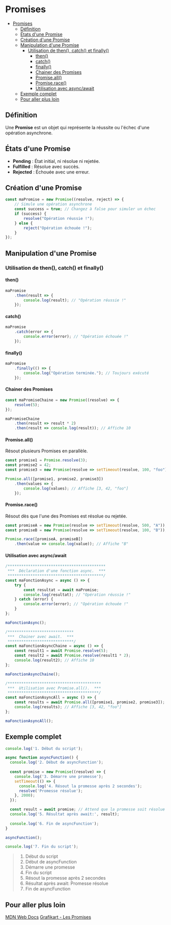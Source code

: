 # Promises

<!-- TOC -->
* [Promises](#promises)
  * [Définition](#définition)
  * [États d'une Promise](#états-dune-promise)
  * [Création d'une Promise](#création-dune-promise)
  * [Manipulation d'une Promise](#manipulation-dune-promise)
    * [Utilisation de then(), catch() et finally()](#utilisation-de-then-catch-et-finally)
      * [then()](#then)
      * [catch()](#catch)
      * [finally()](#finally)
      * [Chainer des Promises](#chainer-des-promises)
      * [Promise.all()](#promiseall)
      * [Promise.race()](#promiserace)
      * [Utilisation avec async/await](#utilisation-avec-asyncawait)
  * [Exemple complet](#exemple-complet)
  * [Pour aller plus loin](#pour-aller-plus-loin)
<!-- TOC -->

## Définition

Une **Promise** est un objet qui représente la réussite ou l'échec d'une opération asynchrone.

## États d'une Promise

- **Pending** : État initial, ni résolue ni rejetée.
- **Fulfilled** : Résolue avec succès.
- **Rejected** : Échouée avec une erreur.

## Création d'une Promise

```javascript
const maPromise = new Promise((resolve, reject) => {
    // Simule une opération asynchrone
    const success = true; // Changez à false pour simuler un échec
    if (success) {
        resolve("Opération réussie !");
    } else {
        reject("Opération échouée !");
    }
});
```

## Manipulation d'une Promise

### Utilisation de then(), catch() et finally()

#### then()

```javascript
maPromise
    .then(result => {
        console.log(result); // "Opération réussie !"
    });
```

#### catch()

```javascript
maPromise
    .catch(error => {
        console.error(error); // "Opération échouée !"
    });

```

#### finally()

```javascript
maPromise
    .finally(() => {
        console.log("Opération terminée."); // Toujours exécuté
    });

```

#### Chainer des Promises

```javascript
const maPromiseChaine = new Promise((resolve) => {
    resolve(5);
});

maPromiseChaine
    .then(result => result * 2)
    .then(result => console.log(result)); // Affiche 10

```

#### Promise.all()

Résout plusieurs Promises en parallèle.

```javascript
const promise1 = Promise.resolve(3);
const promise2 = 42;
const promise3 = new Promise(resolve => setTimeout(resolve, 100, "foo"));

Promise.all([promise1, promise2, promise3])
    .then(values => {
        console.log(values); // Affiche [3, 42, "foo"]
    });

```

#### Promise.race()

Résout dès que l'une des Promises est résolue ou rejetée.

```javascript
const promiseA = new Promise(resolve => setTimeout(resolve, 500, "A"));
const promiseB = new Promise(resolve => setTimeout(resolve, 100, "B"));

Promise.race([promiseA, promiseB])
    .then(value => console.log(value)); // Affiche "B"

```

#### Utilisation avec async/await

```javascript
/*******************************************
 ***  Déclaration d'une fonction async.  ***
 ******************************************/
const maFonctionAsync = async () => {
    try {
        const resultat = await maPromise;
        console.log(resultat); // "Opération réussie !"
    } catch (error) {
        console.error(error); // "Opération échouée !"
    }
};

maFonctionAsync();

```

```javascript
/*****************************
 ***  Chainer avec await.  ***
 *****************************/
const maFonctionAsyncChaine = async () => {
    const result1 = await Promise.resolve(5);
    const result2 = await Promise.resolve(result1 * 2);
    console.log(result2); // Affiche 10
};

maFonctionAsyncChaine();

```

```javascript
/*****************************************
 ***  Utilisation avec Promise.all().  ***
 ****************************************/
const maFonctionAsyncAll = async () => {
    const results = await Promise.all([promise1, promise2, promise3]);
    console.log(results); // Affiche [3, 42, "foo"]
};

maFonctionAsyncAll();

```

## Exemple complet

```javascript
console.log('1. Début du script');

async function asyncFunction() {
  console.log('2. Début de asyncFunction');
  
  const promise = new Promise((resolve) => {
    console.log('3. Démarre une promesse');
    setTimeout(() => {
      console.log('4. Résout la promesse après 2 secondes');
      resolve('Promesse résolue');
    }, 2000);
  });

  const result = await promise; // Attend que la promesse soit résolue
  console.log('5. Résultat après await:', result);
  
  console.log('6. Fin de asyncFunction');
}

asyncFunction();

console.log('7. Fin du script');

```

> 1. Début du script
> 2. Début de asyncFunction
> 3. Démarre une promesse
> 7. Fin du script
> 4. Résout la promesse après 2 secondes
> 5. Résultat après await: Promesse résolue
> 6. Fin de asyncFunction


## Pour aller plus loin

[MDN Web Docs](https://developer.mozilla.org/fr/docs/Web/JavaScript/Reference/Global_Objects/Promise)
[Grafikart - Les Promises](https://grafikart.fr/tutoriels/javascript-promise-2067#autoplay)